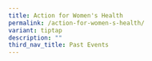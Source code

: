 ```yaml
---
title: Action for Women's Health
permalink: /action-for-women-s-health/
variant: tiptap
description: ""
third_nav_title: Past Events
---
```

<p></p>
